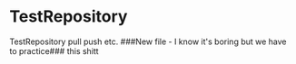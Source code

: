 # TestRepository
TestRepository pull push etc. 
###New file - I know it's boring but we have to practice### this shitt


